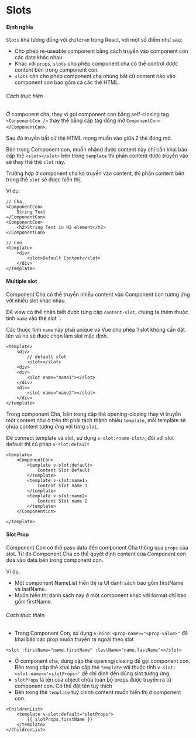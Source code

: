 # Slots

#### Định nghĩa

`Slots` khá tương đồng với `children` trong React, với một số điểm như sau:

- Cho phép re-useable component bằng cách truyền vào component con các data khác nhau
- Khác với `props`, `slots` cho phép component cha có thể control được content bên trong component con.
- `slots` còn cho phép component cha nhúng bất cứ content nào vào component con bao gồm cả các thẻ HTML.

###### Cách thực hiện

Ở component cha, thay vì gọi component con bằng self-closing tag `<ConponentCon />` thay thế bằng cặp tag đóng mở `ComponentCon></ComponentCon>`.

Sau đó truyền bất cứ thẻ HTML mong muốn vào giữa 2 thẻ đóng mở.

Bên trong Component con, muốn nhậnd được content này chỉ cần khai báo cặp thẻ `<slot></slot>` bên trong `template` thì phần content được truyền vào sẽ thay thế thẻ `slot` này.

Trường hợp ở component cha ko truyền vào content, thì phần content bên trong thẻ `slot` sẽ được hiển thị.

Ví dụ:

```
// Cha
<ComponentCon>
    String Text
</ComponentCon>
<ComponentCon>
    <h2>String Text in H2 element</h2>
</ComponentCon>

// Con
<template>
    <div>
        <slot>Default Content</slot>
    </div>
</template>
```

#### Multiple slot

Component Cha có thể truyền nhiều content vào Component con tương ứng với nhiều slot khác nhau.

Để view có thể nhận biết được từng cặp `content-slot`, chúng ta thêm thuộc tính `name` vào thẻ slot `<slot name="card-header"></slot>.

Các thuộc tính `name` này phải unique và Vue cho phép 1 slot không cần đặt tên và nó sẽ được chọn làm slot mặc định.

```
<template>
    <div>
        // default slot
        <slot></slot>
    <div>
    <div>
        <slot name="name1"></slot>
    </div>
    <div>
        <slot name="name2"></slot>
    </div>
</template>
```

Trong component Cha, bên trong cặp thẻ opening-closing thay vì truyền một content như ở trên thì phải tách thành nhiều `template`, mỗi template sẽ chứa content tương ứng với từng `slot`.

Để connect template và slot, sử dụng `v-slot:<name-slot>`, đối với slot default thì cú pháp `v-slot:default`

```
<template>
    <ComponentCon>
        <template v-slot:default>
            Content Slot Default
        </template>
        <template v-slot:name1>
            Content Slot name 1
        </template>
        <template v-slot:name2>
            Content Slot name 2
        </template>
    </ComponentCon>

</template>
```

#### Slot Prop

Component Con có thể pass data đến component Cha thông qua `props` của slot. Từ đó Component Cha có thể quyết định content của Component con dựa vào data bên trong component con.

Ví dụ,

- Một component NameList hiển thị ra UI danh sách bao gồm firstName và lastName.
- Muốn hiển thị danh sách này ở một component khác với format chỉ bao gồm firstName.

###### Cách thực thiện

- Trong Component Con, sử dụng `v-bind:<prop-name>="<prop-value>"` để khai báo các prop muốn truyền ra ngoài theo slot

```
<slot :firstName="name.firstName" :lastName="name.lastName"></slot>
```

- Ở component cha, dùng cặp thẻ opening/closing để gọi component con. Bên trong cặp thẻ khai báo cặp thẻ `template` với thuộc tính `v-slot:<slot-name>='<slotProps>'` để chỉ định đến đúng slot tương ứng.
- `slotProps` là tên của object chứa toàn bộ props được truyền ra từ component con. Có thể đặt tên tuỳ thích
- Bên trong thẻ `template` tuỳ chỉnh content muốn hiển thị ở component con.

```
<ChildrenList>
    <template v-slot:default="slotProps">
        {{ slotProps.firstName }}
    </template>
</ChildrenList>
```
